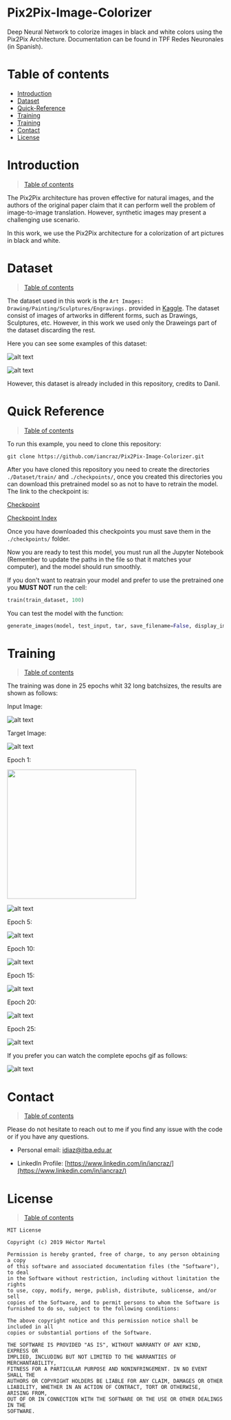 # Pix2Pix-Image-Colorizer

Deep Neural Network to colorize images in black and white colors using the Pix2Pix Architecture. Documentation can be found in TPF Redes Neuronales (in Spanish).

# Table of contents

* [Introduction](#Introduction)
* [Dataset](#Dataset)
* [Quick-Reference](#Quick-Reference)
* [Training](#Training)
* [Training](#training)
* [Contact](#Contact)
* [License](#License)

# Introduction
>[Table of contents](#table-of-contents)

The Pix2Pix architecture has proven effective for natural images, and the authors of the original paper claim that it can perform well the problem of image-to-image translation. However, synthetic images may present a challenging use scenario. 

In this work, we use the Pix2Pix architecture for a colorization of art pictures in black and white.

# Dataset
>[Table of contents](#table-of-contents)

The dataset used in this work is the `Art Images: Drawing/Painting/Sculptures/Engravings.` provided in [Kaggle](https://www.kaggle.com/thedownhill/art-images-drawings-painting-sculpture-engraving). The dataset consist of images of artworks in different forms, such as Drawings, Sculptures, etc. However, in this work we used only the Draweings part of the dataset discarding the rest.

Here you can see some examples of this dataset:

![alt text](https://github.com/iancraz/Pix2Pix-Image-Colorizer/blob/main/example1.jpg?raw=true "Example 1")


![alt text](https://github.com/iancraz/Pix2Pix-Image-Colorizer/blob/main/example2.jpg?raw=true "Example 2")

However, this dataset is already included in this repository, credits to Danil.

# Quick Reference
>[Table of contents](#table-of-contents)

To run this example, you need to clone this repository:

```
git clone https://github.com/iancraz/Pix2Pix-Image-Colorizer.git
```

After you have cloned this repository you need to create the directories `./Dataset/train/` and `./checkpoints/`, once you created this directories you can download this pretrained model so as not to have to retrain the model. The link to the checkpoint is:

[Checkpoint](https://drive.google.com/file/d/10uJ-W6xV7viHc0UWiHsMUY4xFCFt4Ab5/view?usp=sharing)

[Checkpoint Index](https://drive.google.com/file/d/10xVxfjFAN9A9nUKLIAe_3dh6yIP0_9Mw/view?usp=sharing)

Once you have downloaded this checkpoints you must save them in the `./checkpoints/` folder.

Now you are ready to test this model, you must run all the Jupyter Notebook (Remember to update the paths in the file so that it matches your computer), and the model should run smoothly. 

If you don't want to reatrain your model and prefer to use the pretrained one you **MUST NOT** run the cell:

```Python
train(train_dataset, 100)
```

You can test the model with the function:

```Python
generate_images(model, test_input, tar, save_filename=False, display_imgs=True)
```

# Training
>[Table of contents](#table-of-contents)

The training was done in 25 epochs whit 32 long batchsizes, the results are shown as follows:

Input Image:

![alt text](https://github.com/iancraz/Pix2Pix-Image-Colorizer/blob/main/input.jpg?raw=true "Input")

Target Image:

![alt text](https://github.com/iancraz/Pix2Pix-Image-Colorizer/blob/main/target.jpg?raw=true "Target")

Epoch 1:

<img src="https://github.com/iancraz/Pix2Pix-Image-Colorizer/blob/main/0_0.jpg?raw=true" width=300 align=center>

![alt text](https://github.com/iancraz/Pix2Pix-Image-Colorizer/blob/main/0_0.jpg?raw=true "Epoch 1")

Epoch 5:

![alt text](https://github.com/iancraz/Pix2Pix-Image-Colorizer/blob/main/0_5.jpg?raw=true "Epoch 5")

Epoch 10:

![alt text](https://github.com/iancraz/Pix2Pix-Image-Colorizer/blob/main/0_10.jpg?raw=true "Epoch 10")

Epoch 15:

![alt text](https://github.com/iancraz/Pix2Pix-Image-Colorizer/blob/main/0_15.jpg?raw=true "Epoch 15")

Epoch 20:

![alt text](https://github.com/iancraz/Pix2Pix-Image-Colorizer/blob/main/0_20.jpg?raw=true "Epoch 20")

Epoch 25:

![alt text](https://github.com/iancraz/Pix2Pix-Image-Colorizer/blob/main/0_25.jpg?raw=true "Epoch 25")

If you prefer you can watch the complete epochs gif as follows:

![alt text](https://github.com/iancraz/Pix2Pix-Image-Colorizer/blob/main/Training_epochs.gif?raw=true "Training")

# Contact
>[Table of contents](#table-of-contents)

Please do not hesitate to reach out to me if you find any issue with the code or if you have any questions.

* Personal email: [idiaz@itba.edu.ar](mailto:idiaz@itba.edu.ar)

* LinkedIn Profile: [https://www.linkedin.com/in/iancraz/](https://www.linkedin.com/in/iancraz/)

# License
>[Table of contents](#table-of-contents)

```
MIT License

Copyright (c) 2019 Héctor Martel

Permission is hereby granted, free of charge, to any person obtaining a copy
of this software and associated documentation files (the "Software"), to deal
in the Software without restriction, including without limitation the rights
to use, copy, modify, merge, publish, distribute, sublicense, and/or sell
copies of the Software, and to permit persons to whom the Software is
furnished to do so, subject to the following conditions:

The above copyright notice and this permission notice shall be included in all
copies or substantial portions of the Software.

THE SOFTWARE IS PROVIDED "AS IS", WITHOUT WARRANTY OF ANY KIND, EXPRESS OR
IMPLIED, INCLUDING BUT NOT LIMITED TO THE WARRANTIES OF MERCHANTABILITY,
FITNESS FOR A PARTICULAR PURPOSE AND NONINFRINGEMENT. IN NO EVENT SHALL THE
AUTHORS OR COPYRIGHT HOLDERS BE LIABLE FOR ANY CLAIM, DAMAGES OR OTHER
LIABILITY, WHETHER IN AN ACTION OF CONTRACT, TORT OR OTHERWISE, ARISING FROM,
OUT OF OR IN CONNECTION WITH THE SOFTWARE OR THE USE OR OTHER DEALINGS IN THE
SOFTWARE.
```